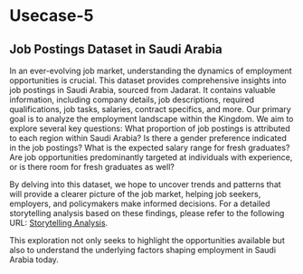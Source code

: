 # Usecase-5
## Job Postings Dataset in Saudi Arabia
In an ever-evolving job market, understanding the dynamics of employment opportunities is crucial. This dataset provides comprehensive insights into job postings in Saudi Arabia, sourced from Jadarat. It contains valuable information, including company details, job descriptions, required qualifications, job tasks, salaries, contract specifics, and more.
Our primary goal is to analyze the employment landscape within the Kingdom. We aim to explore several key questions:
What proportion of job postings is attributed to each region within Saudi Arabia?
Is there a gender preference indicated in the job postings?
What is the expected salary range for fresh graduates?
Are job opportunities predominantly targeted at individuals with experience, or is there room for fresh graduates as well?

By delving into this dataset, we hope to uncover trends and patterns that will provide a clearer picture of the job market, helping job seekers, employers, and policymakers make informed decisions. For a detailed storytelling analysis based on these findings, please refer to the following URL: [Storytelling Analysis](https://riyadh-jobs.streamlit.app).

This exploration not only seeks to highlight the opportunities available but also to understand the underlying factors shaping employment in Saudi Arabia today.
